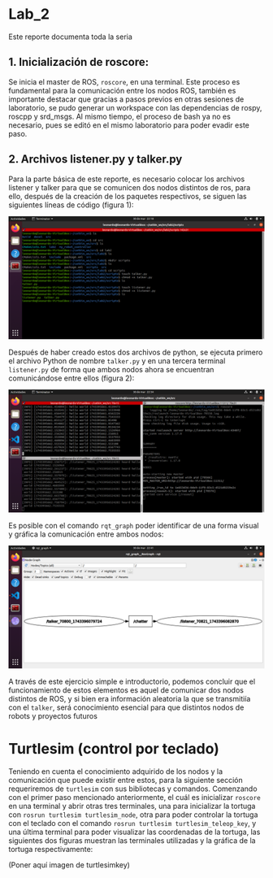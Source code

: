 # Lab_2

Este reporte documenta toda la seria

## 1. Inicialización de roscore:

Se inicia el master de ROS, `roscore`, en una terminal.  Este proceso es fundamental para la comunicación entre los nodos ROS, también es importante destacar que gracias a pasos previos en otras sesiones de laboratorio, se pudo generar un workspace con las dependencias de rospy, roscpp y srd_msgs. Al mismo tiempo, el proceso de bash ya no es necesario, pues se editó en el mismo laboratorio para poder evadir este paso.

## 2.  Archivos listener.py y talker.py

Para la parte básica de este reporte, es necesario colocar los archivos listener y talker para que se comunicen dos nodos distintos de ros, para ello, después de la creación de los paquetes respectivos, se siguen las siguientes líneas de código (figura 1):

![Figura 1. Listener_talker_code](https://github.com/LeonardoCarreraAngeles/Lab_LRT4102/blob/main/Lab2/Images/creating_listener_and_talker.png)

Después de haber creado estos dos archivos de python, se ejecuta primero el archivo Python de nombre `talker.py` y en una tercera terminal `listener.py` de forma que ambos nodos ahora se encuentran comunicándose entre ellos (figura 2):

![Figura 2. Listener and talker communicating](https://github.com/LeonardoCarreraAngeles/Lab_LRT4102/blob/main/Lab2/Images/listener_chatter_functioning.png)

Es posible con el comando `rqt_graph` poder identificar de una forma visual y gráfica la comunicación entre ambos nodos:

![Figura 3. rqt graph](https://github.com/LeonardoCarreraAngeles/Lab_LRT4102/blob/main/Lab2/Images/rqtgraph.png)

A través de este ejercicio simple e introductorio, podemos concluir que el funcionamiento de estos elementos es aquel de comunicar dos nodos distintos de ROS, y si bien era información aleatoria la que se transmitiía con el `talker`, será conocimiento esencial para que distintos nodos de robots y proyectos futuros

# Turtlesim (control por teclado)

Teniendo en cuenta el conocimiento adquirido de los nodos y la comunicación que puede existir entre estos, para la siguiente sección requeriremos de `turtlesim` con sus bibliotecas y comandos. Comenzando con el primer paso mencionado anteriormente, el cuál es inicializar `roscore` en una terminal y abrir otras tres terminales, una para inicializar la tortuga con `rosrun turtlesim turtlesim_node`, otra para poder controlar la tortuga con el teclado con el comando `rosrun turtlesim turtlesim_teleop_key`, y una última terminal para poder visualizar las coordenadas de la tortuga, las siguientes dos figuras muestran las terminales utilizadas y la gráfica de la tortuga respectivamente:


(Poner aquí imagen de turtlesimkey)





